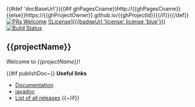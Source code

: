 {{#def 'docBaseUrl'}}{{#if ghPagesCname}}http://{{ghPagesCname}}{{else}}https://{{ghProjectOwner}}.github.io/{{ghProjectId}}{{/if}}{{/def}}
[![PRs Welcome](https://img.shields.io/badge/PRs-welcome-brightgreen.svg?style=flat-square)](http://makeapullrequest.com)
[![License]({{badgeUrl 'license' license 'blue'}})](https://github.com/{{ghProjectOwner}}/{{ghProjectId}}/blob/master/LICENSE)
[![Build Status](https://img.shields.io/travis/{{ghProjectOwner}}/{{ghProjectId}}/master.svg?label=Build)](https://travis-ci.org/{{ghProjectOwner}}/{{ghProjectId}})
## {{projectName}} ##

Welcome to *{{projectName}}*!

{{#if publishDoc~}}
**Useful links**
 - [Documentation]({{docBaseUrl}})
 - [javadoc]({{docBaseUrl}}/releases/latest/javadoc)
 - [List of all releases](https://github.com/{{ghProjectOwner}}/{{ghProjectId}}/blob/gh-pages/releases.md)
{{~/if}}
